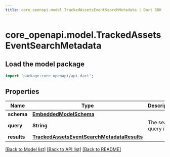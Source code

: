 ```yaml
---
title: core_openapi.model.TrackedAssetsEventSearchMetadata | Dart SDK
---
```


# core_openapi.model.TrackedAssetsEventSearchMetadata

## Load the model package
```dart
import 'package:core_openapi/api.dart';
```

## Properties
Name | Type | Description | Notes
------------ | ------------- | ------------- | -------------
**schema** | [**EmbeddedModelSchema**](EmbeddedModelSchema.md) |  | [optional] 
**query** | **String** | The search query itself | [optional] 
**results** | [**TrackedAssetsEventSearchMetadataResults**](TrackedAssetsEventSearchMetadataResults.md) |  | [optional] 

[[Back to Model list]](../README.md#documentation-for-models) [[Back to API list]](../README.md#documentation-for-api-endpoints) [[Back to README]](../README.md)



